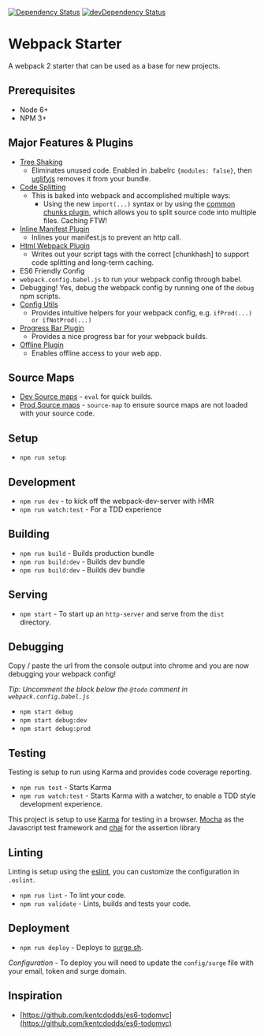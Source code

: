 [![Dependency Status](https://david-dm.org/sturdynut/webpack-starter.svg)](https://david-dm.org/sturdynut/webpack-starter) 
[![devDependency Status](https://david-dm.org/sturdynut/webpack-starter/dev-status.png)](https://david-dm.org/sturdynut/webpack-starter?type=dev)

# Webpack Starter

A webpack 2 starter that can be used as a base for new projects.

## Prerequisites

* Node 6+
* NPM 3+

## Major Features & Plugins

* [Tree Shaking](https://webpack.js.org/guides/tree-shaking/#components/sidebar/sidebar.jsx)
  * Eliminates unused code.  Enabled in .babelrc `{modules: false}`, then [uglifyjs](https://github.com/mishoo/UglifyJS) removes it from your bundle.
* [Code Splitting](https://webpack.js.org/guides/code-splitting/)
  * This is baked into webpack and accomplished multiple ways:
    * Using the new `import(...)` syntax or by using the [common chunks plugin](https://webpack.js.org/plugins/commons-chunk-plugin/), which allows you to split source code into multiple files.  Caching FTW!
* [Inline Manifest Plugin](https://github.com/szrenwei/inline-manifest-webpack-plugin)
  * Inlines your manifest.js to prevent an http call.
* [Html Webpack Plugin](https://github.com/jantimon/html-webpack-plugin)
  * Writes out your script tags with the correct [chunkhash] to support code splitting and long-term caching.
* ES6 Friendly Config
 * `webpack.config.babel.js` to run your webpack config through babel.
 * Debugging!  Yes, debug the webpack config by running one of the `debug` npm scripts.
* [Config Utils](https://github.com/kentcdodds/webpack-config-utils)
  * Provides intuitive helpers for your webpack config, e.g. `ifProd(...) or ifNotProd(...)`
* [Progress Bar Plugin](https://github.com/clessg/progress-bar-webpack-plugin)
  * Provides a nice progress bar for your webpack builds.
* [Offline Plugin](https://github.com/NekR/offline-plugin)
  * Enables offline access to your web app.

## Source Maps

* [Dev Source maps](https://webpack.js.org/configuration/devtool/#for-development) - `eval` for quick builds.
* [Prod Source maps](https://webpack.js.org/configuration/devtool/#for-production) - `source-map` to ensure source maps are not loaded with your source code.

## Setup

* `npm run setup`

## Development

* `npm run dev` - to kick off the webpack-dev-server with HMR
* `npm run watch:test` - For a TDD experience

## Building

* `npm run build` - Builds production bundle
* `npm run build:dev` - Builds dev bundle
* `npm run build:dev` - Builds dev bundle

## Serving

* `npm start` - To start up an `http-server` and serve from the `dist` directory.

## Debugging

Copy / paste the url from the console output into chrome and you are now debugging your webpack config!

*Tip: Uncomment the block below the `@todo` comment in `webpack.config.babel.js`*

* `npm start debug`
* `npm start debug:dev`
* `npm start debug:prod`

## Testing

Testing is setup to run using Karma and provides code coverage reporting.

* `npm run test` - Starts Karma
* `npm run watch:test` - Starts Karma with a watcher, to enable a TDD style development experience.

This project is setup to use [Karma](https://github.com/karma-runner/karma) for testing in a browser. 
[Mocha](https://github.com/mochajs/mocha) as the Javascript test framework and [chai](https://github.com/chaijs/chai) for the assertion library

## Linting

Linting is setup using the [eslint](https://github.com/eslint/eslint), you can customize the configuration in `.eslint`.

* `npm run lint` - To lint your code.
* `npm run validate` - Lints, builds and tests your code.

## Deployment

* `npm run deploy` - Deploys to [surge.sh](http://surge.sh/).

*Configuration* - To deploy you will need to update the `config/surge` file with your email, token and surge domain.

## Inspiration

* [https://github.com/kentcdodds/es6-todomvc](https://github.com/kentcdodds/es6-todomvc)